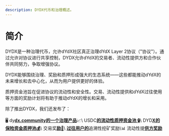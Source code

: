```yaml
---
description: DYDX代币和治理概述。
---
```


# 简介

DYDX是一种治理代币，允许dYdX社区真正治理dYdX Layer 2协议（"协议"）。通过允许对协议进行共享控制，DYDX允许dYdX的交易者、流动性提供方和合作伙伴共同努力，争取增强协议。

DYDX能够围绕治理、奖励和质押形成强大的生态系统——这些都能推动dYdX的未来增长和去中心化，从而为用户提供更好的体验。

质押资金池旨在促进协议的流动性和安全性。交易、流动性提供和dYdX过往使用等方面的奖励计划将有助于推动dYdX的增长和采用。

除了推出DYDX，我们还发布了：\
\
🖥️ dy[**dx.community的一个治理产品**](https://dydx.community)📈\ USDC[**的流动性质押资金池
🔒**](staking-pools/liquidity-staking-pool.md)\ DYD[**X的保险资金质押池💰**](staking-pools/safety-staking-pool.md)\ 交易奖[**励💸**](rewards/trading-rewards.md)\ [**过往用户的**](rewards/retroactive-mining-rewards.md)追溯性挖矿奖励\📊 流动性提[**供方奖励**](rewards/liquidity-provider-rewards.md)
